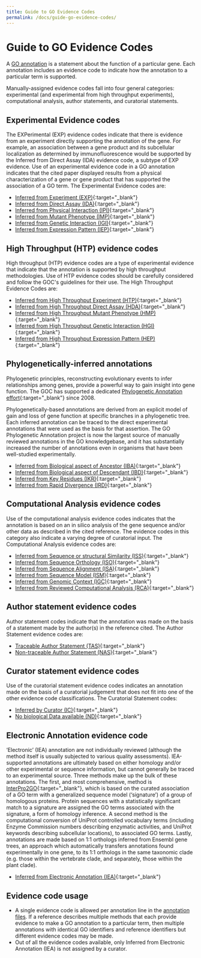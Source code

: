 ```yaml
---
title: Guide to GO Evidence Codes
permalink: /docs/guide-go-evidence-codes/
---
```


# Guide to GO Evidence Codes

A [GO annotation](/docs/go-annotations/) is a statement about the function of a particular gene. Each annotation includes an evidence code to indicate how the annotation to a particular term is supported. 

Manually-assigned evidence codes fall into four general categories: experimental (and experimental from high throughput experiments), computational analysis, author statements, and curatorial statements.


## Experimental Evidence codes
The EXPerimental (EXP) evidence codes indicate that there is evidence from an experiment directly supporting the annotation of the gene. For example, an association between a gene product and its subcellular localization as determined by immunofluorescence would be supported by the Inferred from Direct Assay (IDA) evidence code, a subtype of EXP evidence. Use of an experimental evidence code in a GO annotation indicates that the cited paper displayed results from a physical characterization of a gene or gene product that has supported the association of a GO term. The Experimental Evidence codes are:

- [Inferred from Experiment (EXP)](http://wiki.geneontology.org/index.php/Inferred_from_Experiment_(EXP)){:target="_blank"}
- [Inferred from Direct Assay (IDA)](http://wiki.geneontology.org/index.php/Inferred_from_Direct_Assay_(IDA)){:target="_blank"}
- [Inferred from Physical Interaction (IPI)](http://wiki.geneontology.org/index.php/Inferred_from_Physical_Interaction_(IPI)){:target="_blank"}
- [Inferred from Mutant Phenotype (IMP)](http://wiki.geneontology.org/index.php/Inferred_from_Mutant_Phenotype_(IMP)){:target="_blank"}
- [Inferred from Genetic Interaction (IGI)](http://wiki.geneontology.org/index.php/Inferred_from_Genetic_Interaction_(IGI)){:target="_blank"}
- [Inferred from Expression Pattern (IEP)](http://wiki.geneontology.org/index.php/Inferred_from_Expression_Pattern_(IEP)){:target="_blank"}


## High Throughput (HTP) evidence codes

High throughput (HTP) evidence codes are a type of experimental evidence that indicate that the annotation is supported by high throughput methodologies. Use of HTP evidence codes should be carefully considered and follow the GOC's guidelines for their use. The High Throughput Evidence Codes are:

- [Inferred from High Throughput Experiment (HTP)](http://wiki.geneontology.org/index.php/Inferred_from_High_Throughput_Experiment_(HTP)){:target="_blank"}
- [Inferred from High Throughput Direct Assay (HDA)](http://wiki.geneontology.org/index.php/Inferred_from_High_Throughput_Direct_Assay_(HDA)){:target="_blank"}
- [Inferred from High Throughput Mutant Phenotype (HMP)](http://wiki.geneontology.org/index.php/Inferred_from_High_Throughput_Mutant_Phenotype_(HMP)){:target="_blank"}
- [Inferred from High Throughput Genetic Interaction (HGI)](http://wiki.geneontology.org/index.php/Inferred_from_High_Throughput_Genetic_Interaction_(HGI)){:target="_blank"}
- [Inferred from High Throughput Expression Pattern (HEP)](http://wiki.geneontology.org/index.php/Inferred_from_High_Throughput_Expression_Pattern_(HEP)){:target="_blank"}

## Phylogenetically-inferred annotations
Phylogenetic principles, reconstructing evolutionary events to infer relationships among genes, provide a powerful way to gain insight into gene function. The GOC has supported a dedicated [Phylogenetic Annotation effort](https://www.ncbi.nlm.nih.gov/pubmed/21873635){:target="_blank"} since 2008.

Phylogenetically-based annotations are derived from an explicit model of gain and loss of gene function at specific branches in a phylogenetic tree. Each inferred annotation can be traced to the direct experimental annotations that were used as the basis for that assertion. The GO Phylogenetic Annotation project is now the largest source of manually reviewed annotations in the GO knowledgebase, and it has substantially increased the number of annotations even in organisms that have been well-studied experimentally.

- [Inferred from Biological aspect of Ancestor (IBA)](http://wiki.geneontology.org/index.php/Inferred_from_Biological_aspect_of_Ancestor_(IBA)){:target="_blank"}
- [Inferred from Biological aspect of Descendant (IBD)](http://wiki.geneontology.org/index.php/Inferred_from_Biological_aspect_of_Descendant_(IBD)){:target="_blank"}
- [Inferred from Key Residues (IKR)](http://wiki.geneontology.org/index.php/Inferred_from_Key_Residues_(IKR)){:target="_blank"}
- [Inferred from Rapid Divergence (IRD)](http://wiki.geneontology.org/index.php/Inferred_from_Rapid_Divergence(IRD)){:target="_blank"}

## Computational Analysis evidence codes

Use of the computational analysis evidence codes indicates that the annotation is based on an in silico analysis of the gene sequence and/or other data as described in the cited reference. The evidence codes in this category also indicate a varying degree of curatorial input. The Computational Analysis evidence codes are:

- [Inferred from Sequence or structural Similarity (ISS)](http://wiki.geneontology.org/index.php/Inferred_from_Sequence_or_structural_Similarity_(ISS)){:target="_blank"}
- [Inferred from Sequence Orthology (ISO)](http://wiki.geneontology.org/index.php/Inferred_from_Sequence_Orthology_(ISO)){:target="_blank"}
- [Inferred from Sequence Alignment (ISA)](http://wiki.geneontology.org/index.php/Inferred_from_Sequence_Alignment_(ISA)){:target="_blank"}
- [Inferred from Sequence Model (ISM)](http://wiki.geneontology.org/index.php/Inferred_from_Sequence_Model_(ISM)){:target="_blank"}
- [Inferred from Genomic Context (IGC)](http://wiki.geneontology.org/index.php/Inferred_from_Genomic_Context_(IGC)){:target="_blank"}
- [Inferred from Reviewed Computational Analysis (RCA)](http://wiki.geneontology.org/index.php/Inferred_from_Reviewed_Computational_Analysis_(RCA)){:target="_blank"}

## Author statement evidence codes

Author statement codes indicate that the annotation was made on the basis of a statement made by the author(s) in the reference cited. The Author Statement evidence codes are:

- [Traceable Author Statement (TAS)](http://wiki.geneontology.org/index.php/Traceable_Author_Statement_(TAS)){:target="_blank"}
- [Non-traceable Author Statement (NAS)](http://wiki.geneontology.org/index.php/Non-traceable_Author_Statement_(NAS)){:target="_blank"}

## Curator statement evidence codes

Use of the curatorial statement evidence codes indicates an annotation made on the basis of a curatorial judgement that does not fit into one of the other evidence code classifications. The Curatorial Statement codes:

- [Inferred by Curator (IC)](http://wiki.geneontology.org/index.php/Inferred_by_Curator_(IC)){:target="_blank"}
- [No biological Data available (ND)](http://wiki.geneontology.org/index.php/No_biological_Data_available_(ND)_evidence_code){:target="_blank"}

## Electronic Annotation evidence code
‘Electronic’ (IEA) annotation are not individually reviewed (although the method itself is usually subjected to various quality assessments). IEA-supported annotations are ultimately based on either homology and/or other experimental or sequence information, but cannot generally be traced to an experimental source. Three methods make up the bulk of these annotations. The first, and most comprehensive, method is [InterPro2GO](https://www.ncbi.nlm.nih.gov/pubmed/27899635){:target="_blank"}, which is based on the curated association of a GO term with a generalized sequence model (‘signature’) of a group of homologous proteins. Protein sequences with a statistically significant match to a signature are assigned the GO terms associated with the signature, a form of homology inference. A second method is the computational conversion of UniProt controlled vocabulary terms (including Enzyme Commission numbers describing enzymatic activities, and UniProt keywords describing subcellular locations), to associated GO terms. Lastly, annotations are made based on 1:1 orthologs inferred from Ensembl gene trees, an approach which automatically transfers annotations found experimentally in one gene, to its 1:1 orthologs in the same taxonomic clade (e.g. those within the vertebrate clade, and separately, those within the plant clade).

- [Inferred from Electronic Annotation (IEA)](http://wiki.geneontology.org/index.php/Inferred_from_Electronic_Annotation_(IEA)){:target="_blank"}


## Evidence code usage
+ A single evidence code is allowed per annotation line in the [annotation files](/docs/go-annotation-file-gaf-format-21/). If a reference describes multiple methods that each provide evidence to make a GO annotation to a particular term, then multiple annotations with identical GO identifiers and reference identifiers but different evidence codes may be made.
+ Out of all the evidence codes available, only Inferred from Electronic Annotation (IEA) is not assigned by a curator. 
